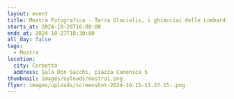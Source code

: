 ```yaml
---
layout: event
title: Mostra Fotografica - Terra Glacialis, i ghiacciai delle Lombardia
starts_at: 2024-10-26T16:00:00
ends_at: 2024-10-27T18:30:00
all_day: false
tags:
  - Mostra
location:
  city: Corbetta
  address: Sala Don Sacchi, piazza Canonica 5
thumbnail: images/uploads/mostra1.png
flyer: images/uploads/screenshot-2024-10-15-11.37.15-.png
---
```

